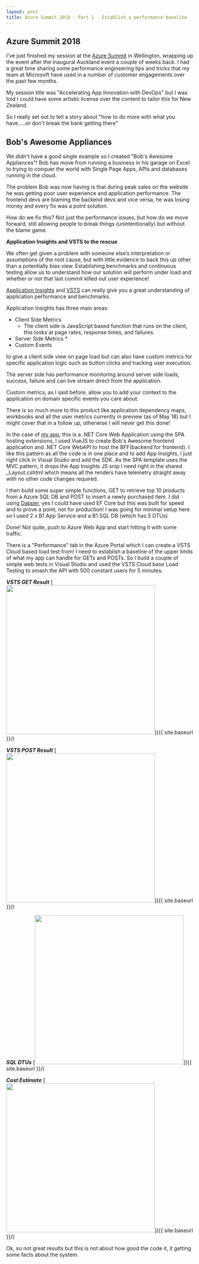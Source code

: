 ```yaml
---
layout: post
title: Azure Summit 2018 - Part 1 - Establish a performance baseline
---
```


## Azure Summit 2018

I've just finished my session at the [Azure Summit](https://www.microsoft.com/en-nz/apac/azuresummit/) in Wellington, wrapping up the event after the inaugural Auckland event a couple of weeks back. I had a great time sharing some performance engineering tips and tricks that my team at Microsoft have used in a number of customer engagements over the past few months.

My session title was "Accelerating App Innovation with DevOps" but I was told I could have some artistic license over the content to tailor this for New Zealand.

So I really set out to tell a story about "how to do more with what you have.....or don't break the bank getting there"

## Bob's Awesome Appliances

We didn't have a good single example so I created "Bob's Awesome Appliances"! Bob has move from running a business in his garage on Excel to trying to conquer the world with Single Page Apps, APIs and databases running in the cloud.

The problem Bob was now having is that during peak sales on the website he was getting poor user experience and application performance. The frontend devs are blaming the backend devs and vice versa, he was losing money and every fix was a point solution.

How do we fix this? Not just the performance issues, but how do we move forward, still allowing people to break things (unintentionally) but without the blame game.

**Application Insights and VSTS to the rescue**

We often get given a problem with someone else’s interpretation or assumptions of the root cause, but with little evidence to back this up other than a potentially bias view. Establishing benchmarks and continuous testing allow us to understand how our solution will perform under load and whether or not that last commit killed out user experience!

[Application Insights](https://azure.microsoft.com/en-us/services/application-insights/) and [VSTS](https://www.visualstudio.com/team-services/) can really give you a great understanding of application performance and benchmarks.

Application Insights has three main areas:
* Client Side Metrics
    * The client side is JavaScript based function that runs on the client, this looks at page rates, response times, and failures.
* Server Side Metrics
    * 
* Custom Events

 to give a client side view on page load but can also have custom metrics for specific application logic such as button clicks and tracking user execution.

The server side has performance monitoring around server side loads, success, failure and can live stream direct from the application.

Custom metrics, as I said before, allow you to add your context to the application on domain specific events you care about.

There is so much more to this product like application dependency maps, workbooks and all the user metrics currently in preview (as of May 18) but I might cover that in a follow up, otherwise I will never get this done!

In the case of [my app](https://github.com/msimpsonnz/nzsummit18/Retail), this is a .NET Core Web Application using the SPA hosting extensions, I used VueJS to create Bob's Awesome frontend application and .NET Core WebAPI to host the BFF(backend for frontend). I like this pattern as all the code is in one place and to add App Insights, I just right click in Visual Studio and add the SDK. As the SPA template uses the MVC pattern, it drops the App Insights JS snip I need right in the shared _Layout.cshtml which means all the renders have telemetry straight away with no other code changes required.

I then build some super simple functions, GET to retrieve top 10 products from a Azure SQL DB and POST to insert a newly purchased item. I did using [Dapper](https://github.com/StackExchange/Dapper), yes I could have used EF Core but this was built for speed and to prove a point, not for production! I was going for minimal setup here so I used 2 x B1 App Service and a B1 SQL DB (which has 5 DTUs)

Done! Not quite, push to Azure Web App and start hitting it with some traffic.

There is a "Performance" tab in the Azure Portal which I can create a VSTS Cloud based load test from! I need to establish a baseline of the upper limits of what my app can handle for GETs and POSTs. So I build a couple of simple web tests in Visual Studio and used the VSTS Cloud base Load Testing to smash the API with 500 constant users for 5 minutes.

***VSTS GET Result***
[<img src="{{ site.baseurl }}/images/2018-05-01-AzureSummit/VSTS-BASE-GET.png" style="width: 400px;"/>]({{ site.baseurl }}/)

***VSTS POST Result***
[<img src="{{ site.baseurl }}/images/2018-05-01-AzureSummit/VSTS-BASE-POST.jpg" style="width: 400px;"/>]({{ site.baseurl }}/)

***SQL DTUs***
[<img src="{{ site.baseurl }}/images/2018-05-01-AzureSummit/VSTS-BASE-SQL.jpg" style="width: 400px;"/>]({{ site.baseurl }}/)

***Cost Estimate***
[<img src="{{ site.baseurl }}/images/2018-05-01-AzureSummit/VSTS-BASE-COST.jpg" style="width: 400px;"/>]({{ site.baseurl }}/)

Ok, so not great results but this is not about how good the code it, it getting some facts about the system.